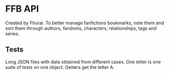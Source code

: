 # FFB API

Created by Fhurai.
To better manage fanfictions bookmarks, note them and sort them through authors, fandoms, characters, relationships, tags and series.

## Tests

Long JSON files with data obtained from different cases.
One letter is one suite of tests on one object.
Getters get the letter A.